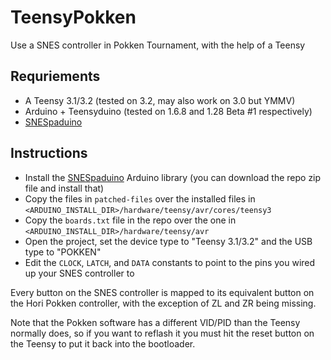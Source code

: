 # TeensyPokken
Use a SNES controller in Pokken Tournament, with the help of a Teensy

## Requriements
* A Teensy 3.1/3.2 (tested on 3.2, may also work on 3.0 but YMMV)
* Arduino + Teensyduino (tested on 1.6.8 and 1.28 Beta #1 respectively)
* [SNESpaduino](https://github.com/TacticalCode/SNESpaduino)

## Instructions
* Install the [SNESpaduino](https://github.com/TacticalCode/SNESpaduino) Arduino library (you can download the repo zip file and
  install that)
* Copy the files in `patched-files` over the installed files in `<ARDUINO_INSTALL_DIR>/hardware/teensy/avr/cores/teensy3`
* Copy the `boards.txt` file in the repo over the one in `<ARDUINO_INSTALL_DIR>/hardware/teensy/avr`
* Open the project, set the device type to "Teensy 3.1/3.2" and the USB type to "POKKEN"
* Edit the `CLOCK`, `LATCH`, and `DATA` constants to point to the pins you wired up your SNES controller to

Every button on the SNES controller is mapped to its equivalent button on the Hori Pokken controller, with the exception of ZL
and ZR being missing.

Note that the Pokken software has a different VID/PID than the Teensy normally does, so if you want to reflash it you must hit
the reset button on the Teensy to put it back into the bootloader.
